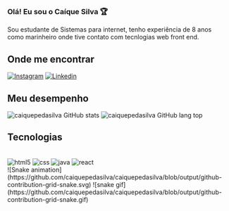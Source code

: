 ### Olá! Eu sou o Caíque Silva 🏆

Sou estudante de Sistemas para internet, tenho experiência de 8 anos como marinheiro onde tive contato com tecnlogias web front end.

## Onde me encontrar
[![Instagram](https://img.shields.io/badge/Instagram-E4405F?style=for-the-badge&logo=instagram&logoColor=white)](https://www.instagram.com/caiquepe.dasilva/)
[![Linkedin](https://img.shields.io/badge/LinkedIn-0077B5?style=for-the-badge&logo=linkedin&logoColor=white)](https://www.linkedin.com/in/caiquepedasilva/)

## Meu desempenho
![caiquepedasilva GitHub stats](https://github-readme-stats.vercel.app/api?username=caiquepedasilva&show_icons=true&theme=radical)
![caiquepedasilva GitHub lang top](https://github-readme-stats.vercel.app/api/top-langs/?username=caiquepedasilva&layout=compact&langs_count=7&theme=dracula)

## Tecnologias
<div style="display: inline_block"><br/>
  <img align="center"alt="html5" src="https://img.shields.io/badge/HTML5-E34F26?style=for-the-badge&logo=html5&logoColor=white"/>
  <img align="center"alt="css" src="https://img.shields.io/badge/CSS3-1572B6?style=for-the-badge&logo=css3&logoColor=white"/>
  <img align="center"alt="java" src="https://img.shields.io/badge/Java-ED8B00?style=for-the-badge&logo=java&logoColor=white"/>
  <img align="center"alt="react" src="https://img.shields.io/badge/React-20232A?style=for-the-badge&logo=react&logoColor=61DAFB"/>
</div>
![Snake animation](https://github.com/caiquepedasilva/caiquepedasilva/blob/output/github-contribution-grid-snake.svg)
![snake gif](https://github.com/caiquepedasilva/caiquepedasilva/blob/output/github-contribution-grid-snake.gif)
